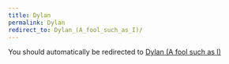 ```yaml
---
title: Dylan
permalink: Dylan
redirect_to: Dylan_(A_fool_such_as_I)/
---
```


You should automatically be redirected to [Dylan (A fool such as I)](Dylan_(A_fool_such_as_I)/)
